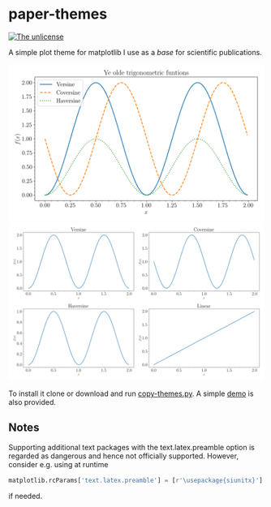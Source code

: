 # paper-themes

[![The unlicense](https://img.shields.io/badge/license-The%20Unlicense-blue.svg)](LICENSE)

A simple plot theme for matplotlib I use as a *base* for scientific publications.

![alt tag](demo.png)
![alt tag](demo4.png)

To install it clone or download and run [copy-themes.py](copy-themes.py).
A simple [demo](demo.py) is also provided.

## Notes
Supporting additional text packages with the text.latex.preamble option is regarded as dangerous and hence not officially supported. However, consider e.g. using at runtime
```python
matplotlib.rcParams['text.latex.preamble'] = [r'\usepackage{siunitx}']
```
if needed.
